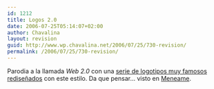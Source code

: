 ```yaml
---
id: 1212
title: Logos 2.0
date: 2006-07-25T05:14:07+02:00
author: Chavalina
layout: revision
guid: http://www.wp.chavalina.net/2006/07/25/730-revision/
permalink: /2006/07/25/730-revision/
---
```

Parodia a la llamada _Web 2.0_ con una <a href="http://flickr.com/search/?q=yay2dot0logoparody&#038;w=all" target="_blank">serie de logotipos muy famosos rediseñados</a> con este estilo. Da que pensar… visto en <a href="http://meneame.net/story/pasaria-si-grandes-companias-subieran-web-2.0" target="_blank">Meneame</a>.